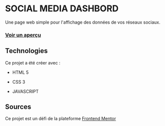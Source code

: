 # SOCIAL MEDIA DASHBORD

Une page web simple pour l'affichage des données de vos réseaux sociaux.

### [Voir un aperçu](https://jeffcodeur.github.io/social-media-dashbord)

## Technologies

Ce projet a été créer avec : 

* HTML 5

* CSS 3

* JAVASCRIPT

## Sources 

Ce projet est un défi de la plateforme [Frontend Mentor](https://www.frontendmentor.io/)
